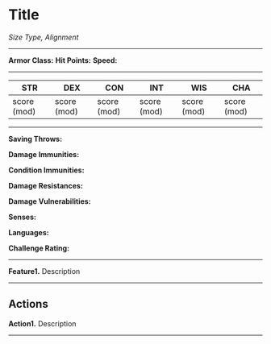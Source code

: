 # Title
*Size Type, Alignment*

---

**Armor Class:**
**Hit Points:**
**Speed:**

---

| STR         | DEX         | CON         | INT         | WIS         | CHA         |
| ----------- | ----------- | ----------- | ----------- | ----------- | ----------- |
| score (mod) | score (mod) | score (mod) | score (mod) | score (mod) | score (mod) | 

---

**Saving Throws:** 

**Damage Immunities:** 

**Condition Immunities:** 

**Damage Resistances:**

**Damage Vulnerabilities:**

**Senses:** 

**Languages:** 

**Challenge Rating:** 

---

**Feature1.** Description

---

## Actions
**Action1.** Description

---

